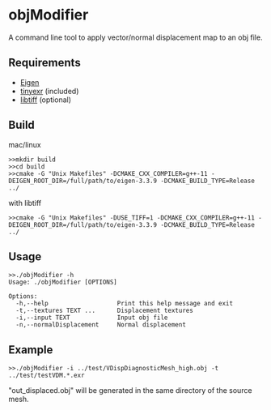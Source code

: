 # objModifier
A command line tool to apply vector/normal displacement map to an obj file.

## Requirements

* [Eigen](https://eigen.tuxfamily.org/index.php?title=Main_Page)
* [tinyexr](https://github.com/syoyo/tinyexr) (included)
* [libtiff](http://www.libtiff.org) (optional)

## Build

mac/linux
```
>>mkdir build
>>cd build
>>cmake -G "Unix Makefiles" -DCMAKE_CXX_COMPILER=g++-11 -DEIGEN_ROOT_DIR=/full/path/to/eigen-3.3.9 -DCMAKE_BUILD_TYPE=Release ../
```

with libtiff
```
>>cmake -G "Unix Makefiles" -DUSE_TIFF=1 -DCMAKE_CXX_COMPILER=g++-11 -DEIGEN_ROOT_DIR=/full/path/to/eigen-3.3.9 -DCMAKE_BUILD_TYPE=Release ../
```

## Usage

```
>>./objModifier -h
Usage: ./objModifier [OPTIONS]

Options:
  -h,--help                   Print this help message and exit
  -t,--textures TEXT ...      Displacement textures
  -i,--input TEXT             Input obj file
  -n,--normalDisplacement     Normal displacement
```

## Example
```
>>./objModifier -i ../test/VDispDiagnosticMesh_high.obj -t ../test/testVDM.*.exr
```

"out_displaced.obj" will be generated in the same directory of the source mesh.
